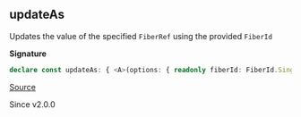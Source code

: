 ## updateAs

Updates the value of the specified `FiberRef` using the provided `FiberId`

**Signature**

```ts
declare const updateAs: { <A>(options: { readonly fiberId: FiberId.Single; readonly fiberRef: FiberRef.FiberRef<A>; readonly value: A; }): (self: FiberRefs) => FiberRefs; <A>(self: FiberRefs, options: { readonly fiberId: FiberId.Single; readonly fiberRef: FiberRef.FiberRef<A>; readonly value: A; }): FiberRefs; }
```

[Source](https://github.com/Effect-TS/effect/tree/main/packages/effect/src/FiberRefs.ts#L126)

Since v2.0.0